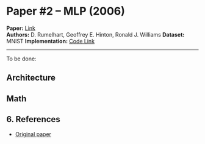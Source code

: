 # Paper #2 – MLP (2006)

**Paper:** [Link](https://www.cs.utoronto.ca/~hinton/absps/naturebp.pdf)  
**Authors:** D. Rumelhart, Geoffrey E. Hinton, Ronald J. Williams
**Dataset:** MNIST
**Implementation:** [Code Link](./mlp.py)

---
To be done:
## Architecture

## Math


## 6. References
- [Original paper](https://www.cs.utoronto.ca/~hinton/absps/naturebp.pdf)

